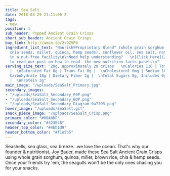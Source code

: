 ```yaml
---
title: Sea Salt
date: 2018-03-29 21:11:00 Z
tags:
- new
position: 1
sub_header: Popped Ancient Grain Crisps
short_sub_header: Ancient Grain Crisps
buy_link: http://amzn.to/2s9ZVPB
ingredient_list_text: "Nourish®Proprietary Blend™ (whole grain sorghum, brown rice,
  chia seeds, millet, quinoa, hemp seeds), sunflower oil, sea salt, natural flavors\n\nMade
  in a nut-free facility\n\nNeed help understanding?   \n[Click Here](/posts/decoding-the-nutrition-facts-panel)
  to read our post on how to read  the new nutrition facts panel.\n"
serving_size_text: "28g, approximately 20 crisps   \nCalories 110 | Total Fat 3.5g
  |  \nSaturated Fat 0g | Trans Fat 0g |  \nCholesterol 0mg | Sodium 180mg |  \nTotal
  Carbohydrate 18g | Dietary Fiber 2g |  \nTotal Sugars 0g, Includes 0g Added Sugars
  |  \nProtein 3g"
main_image: "/uploads/SeaSalt_Primary.jpg"
secondary_images:
- "/uploads/SeaSalt_Secondary_FOP.png"
- "/uploads/SeaSalt_Secondary_BOP.png"
- "/uploads/SeaSalt_Secondary_Diagram-9a7f03.png"
hover_image: "/uploads/SeaSalt.gif"
snack_piece_image: "/uploads/SeaSalt_Crisp.png"
primary_color: "#00A0DF"
secondary_color: "#323E48"
header_top_color: "#4bb1d9"
header_bottom_color: "#f1e5b5"
---
```


Seashells, sea glass, sea breeze...we love the ocean. That's why our founder & nutritionist, Joy Bauer, made these Sea Salt Ancient Grain Crisps using whole grain sorghum, quinoa, millet, brown rice, chia & hemp seeds. Once your friends try 'em, the seagulls won't be the only ones chasing you for your snacks.